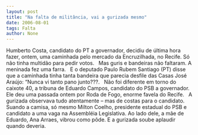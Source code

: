 ```yaml
---
layout: post
title: "Na falta de militância, vai a gurizada mesmo"
date: 2006-08-01
tags: Falta
author: None
---
```

Humberto Costa, candidato do PT a governador, decidiu de última hora fazer, ontem,&nbsp;uma caminhada pelo mercado da Encruzilhada, no Recife. Só não tinha multidão para pedir votos. 
&nbsp;
Mas guris e bandeiras não faltaram. A meninada fez uma farra.
&nbsp;
E o deputado Paulo Rubem Santiago (PT) disse que a caminhada tinha tanta bandeira que parecia desfile das Casas José Araújo: “Nunca vi tanto pano junto???.
&nbsp;
Não foi diferente em torno do caixote 40, a tribuna de Eduardo Campos, candidato do PSB a governador. Ele deu uma passada ontem por Roda de Fogo, enorme favela do Recife.
&nbsp;
A gurizada observava tudo atentamente – mas de costas para o candidato.
&nbsp;
Suando a camisa, só mesmo Milton Coelho, presidente estadual do PSB e candidato a uma vaga na Assembléia Legislativa. 
Ao lado dele, a mãe de Eduardo, Ana Arraes, vibrou como pôde. E a gurizada soube aplaudir quando deveria. 